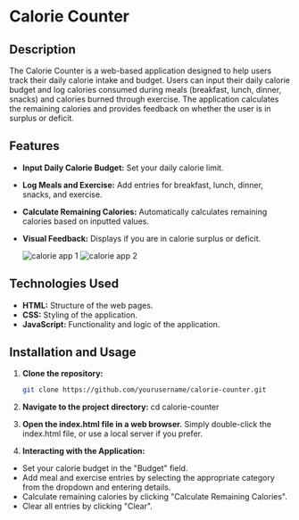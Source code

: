 # Calorie Counter

## Description

The Calorie Counter is a web-based application designed to help users track their daily calorie intake and budget. Users can input their daily calorie budget and log calories consumed during meals (breakfast, lunch, dinner, snacks) and calories burned through exercise. The application calculates the remaining calories and provides feedback on whether the user is in surplus or deficit.

## Features

- **Input Daily Calorie Budget:** Set your daily calorie limit.
- **Log Meals and Exercise:** Add entries for breakfast, lunch, dinner, snacks, and exercise.
- **Calculate Remaining Calories:** Automatically calculates remaining calories based on inputted values.
- **Visual Feedback:** Displays if you are in calorie surplus or deficit.

  ![calorie app 1](https://github.com/user-attachments/assets/d4668d26-4292-4dfe-9fc9-e57ffb69dd68)
![calorie app 2](https://github.com/user-attachments/assets/5072123a-654e-47b2-9ae3-0b95181f33fa)


## Technologies Used

- **HTML:** Structure of the web pages.
- **CSS:** Styling of the application.
- **JavaScript:** Functionality and logic of the application.

## Installation and Usage

1. **Clone the repository:**
   ```bash
   git clone https://github.com/yourusername/calorie-counter.git

2. **Navigate to the project directory:**
   cd calorie-counter

3. **Open the index.html file in a web browser.**
  Simply double-click the index.html file, or use a local server if you prefer.

4. **Interacting with the Application:**
- Set your calorie budget in the "Budget" field.
- Add meal and exercise entries by selecting the appropriate category from the dropdown and entering details.
- Calculate remaining calories by clicking "Calculate Remaining Calories".
- Clear all entries by clicking "Clear".
